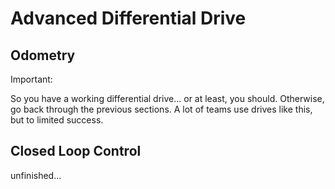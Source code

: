 # Advanced Differential Drive

## Odometry

Important: [](https://docs.wpilib.org/en/stable/docs/software/kinematics-and-odometry/intro-and-chassis-speeds.html)

So you have a working differential drive... or at least, you should. Otherwise, go back through the previous sections. A lot of teams use drives like this, but to limited success.

## Closed Loop Control

unfinished...
